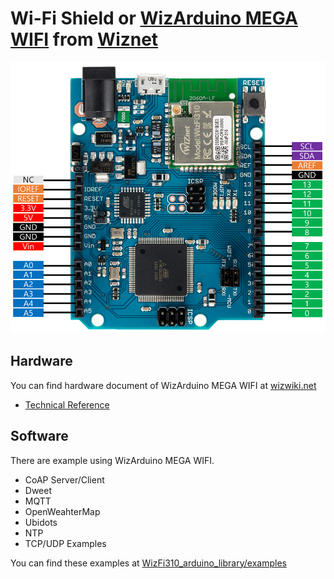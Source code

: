 # Wi-Fi Shield or [WizArduino MEGA WIFI](http://wizwiki.net/wiki/doku.php?id=osh:wizarduino_mega_wifi:start) from [Wiznet](http://www.wiznet.co.kr/)

![](https://github.com/Wiznet/WizFi310_arduino_library/blob/master/images/WizArduino_Mega_Wifi.png?raw=true)

## Hardware
You can find hardware document of WizArduino MEGA WIFI at [wizwiki.net](http://wizwiki.net/wiki/doku.php?id=osh:wizarduino_mega_wifi:start)

- [Technical Reference](http://wizwiki.net/wiki/doku.php?id=osh:wizarduino_mega_wifi:start#technical_reference)

## Software
There are example using WizArduino MEGA WIFI.
- CoAP Server/Client
- Dweet
- MQTT
- OpenWeahterMap
- Ubidots
- NTP
- TCP/UDP Examples

You can find these examples at [WizFi310_arduino_library/examples](https://github.com/Wiznet/WizFi310_arduino_library/tree/master/examples)





